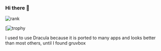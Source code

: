 ### Hi there 👋

<!--
**mTvare6/mTvare6** is a ✨ _special_ ✨ repository because its `README.md` (this file) appears on your GitHub profile.

Here are some ideas to get you started:

- 🔭 I’m currently working on ...
- 🌱 I’m currently learning ...
- 👯 I’m looking to collaborate on ...
- 🤔 I’m looking for help with ...
- 💬 Ask me about ...
- 📫 How to reach me: ...
- 😄 Pronouns: ...
- ⚡ Fun fact: ...
-->

![rank](https://github-readme-stats.vercel.app/api?username=mTvare6&show_icons=true&theme=gruvbox)


[![trophy](https://github-profile-trophy.vercel.app/?username=mTvare6a&theme=gruvbox&no-bg=true&no-frame=true&column=3&margin-w=15&margin-h=15)

I used to use Dracula because it is ported to many apps and looks better than most others, until I found gruvbox

